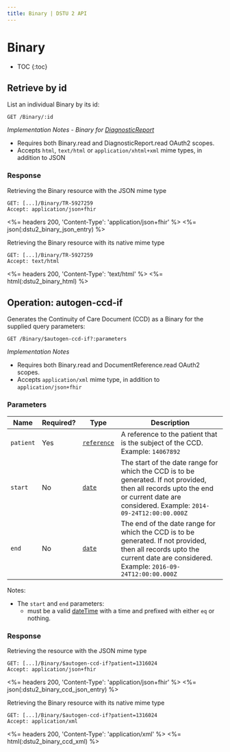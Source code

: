 ```yaml
---
title: Binary | DSTU 2 API
---
```


# Binary

* TOC
{:toc}

## Retrieve by id

List an individual Binary by its id:

    GET /Binary/:id

_Implementation Notes - Binary for [DiagnosticReport]_

* Requires both Binary.read and DiagnosticReport.read OAuth2 scopes.
* Accepts `html`, `text/html` or `application/xhtml+xml` mime types, in addition to JSON

### Response

Retrieving the Binary resource with the JSON mime type

    GET: [...]/Binary/TR-5927259
    Accept: application/json+fhir

<%= headers 200, 'Content-Type': 'application/json+fhir' %>
<%= json(:dstu2_binary_json_entry) %>

Retrieving the Binary resource with its native mime type

    GET: [...]/Binary/TR-5927259
    Accept: text/html

<%= headers 200, 'Content-Type': 'text/html' %>
<%= html(:dstu2_binary_html) %>

## Operation: autogen-ccd-if

Generates the Continuity of Care Document (CCD) as a Binary for the supplied query parameters: 

    GET /Binary/$autogen-ccd-if?:parameters

_Implementation Notes_

* Requires both Binary.read and DocumentReference.read OAuth2 scopes.
* Accepts `application/xml` mime type, in addition to `application/json+fhir`

### Parameters

 Name     | Required? | Type          | Description
----------|-----------|---------------|-------------------------------------------------
`patient` | Yes       | [`reference`] | A reference to the patient that is the subject of the CCD. Example: `14067892`
`start`   | No        | [`date`]      | The start of the date range for which the CCD is to be generated. If not provided, then all records upto the end or current date are considered. Example: `2014-09-24T12:00:00.000Z`
`end`     | No        | [`date`]      | The end of the date range for which the CCD is to be generated. If not provided, then all records upto the current date are considered. Example: `2016-09-24T12:00:00.000Z`

Notes:   

- The `start` and `end` parameters:  
  - must be a valid [dateTime] with a time and prefixed with either `eq` or nothing.

### Response

Retrieving the resource with the JSON mime type

    GET: [...]/Binary/$autogen-ccd-if?patient=1316024
    Accept: application/json+fhir

<%= headers 200, 'Content-Type': 'application/json+fhir' %>
<%= json(:dstu2_binary_ccd_json_entry) %>

Retrieving the Binary resource with its native mime type

    GET: [...]/Binary/$autogen-ccd-if?patient=1316024
    Accept: application/xml

<%= headers 200, 'Content-Type': 'application/xml' %>
<%= html(:dstu2_binary_ccd_xml) %>

[DiagnosticReport]: ../diagnostic-report
[`reference`]: http://hl7.org/fhir/DSTU2/search.html#reference
[`date`]: http://hl7.org/fhir/DSTU2/search.html#date
[dateTime]: http://hl7.org/fhir/DSTU2/datatypes.html#dateTime
